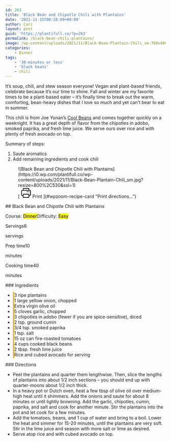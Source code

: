 ```yaml
---
id: 263
title: 'Black Bean and Chipotle Chili with Plantains'
date: '2021-11-15T00:28:09+00:00'
author: Cari
layout: post
guid: 'https://plantifull.co/?p=263'
permalink: /black-bean-chili-plantains/
image: /wp-content/uploads/2021/11/Black-Bean-Plantain-Chili_sm-760x400.jpg
categories:
    - Dinner
tags:
    - '30-minutes or less'
    - 'black beans'
    - chili
---
```


It’s soup, chili, and stew season everyone! Vegan and plant-based friends, celebrate because it’s our time to shine. Fall and winter are my favorite times to be a plant-based eater – it’s finally time to break out the warm, comforting, bean-heavy dishes that I love so much and yet can’t bear to eat in summer.

This chili is from Joe Yonan’s [Cool Beans](https://www.joeyonan.com/my-books/) and comes together quickly on a weeknight. It has a great depth of flavor from the chipotles in adobo, smoked paprika, and fresh lime juice. We serve ours over rice and with plenty of fresh avocado on top.

Summary of steps:

1. Saute aromatics
2. Add remaining ingredients and cook chili

<div class="wp-block-wpzoom-recipe-card-block-recipe-card header-content-align-left block-alignment-left recipe-card-noimage is-style-newdesign" id="wpzoom-recipe-card"><div class="recipe-card-image"> <figure> ![Black Bean and Chipotle Chili with Plantains](https://i0.wp.com/plantifull.co/wp-content/uploads/2021/11/Black-Bean-Plantain-Chili_sm.jpg?resize=800%2C530&ssl=1) <figcaption><div class="wpzoom-recipe-card-print-link"> [ <svg class="wpzoom-rcb-icon-print-link" height="32" viewbox="0 0 32 32" width="32" xmlns="http://www.w3.org/2000/svg"> <g data-name="Layer 55" id="Layer_55"> <path class="wpzoom-rcb-print-icon" d="M28,25H25a1,1,0,0,1,0-2h3a1,1,0,0,0,1-1V10a1,1,0,0,0-1-1H4a1,1,0,0,0-1,1V22a1,1,0,0,0,1,1H7a1,1,0,0,1,0,2H4a3,3,0,0,1-3-3V10A3,3,0,0,1,4,7H28a3,3,0,0,1,3,3V22A3,3,0,0,1,28,25Z"></path> <path class="wpzoom-rcb-print-icon" d="M25,31H7a1,1,0,0,1-1-1V20a1,1,0,0,1,1-1H25a1,1,0,0,1,1,1V30A1,1,0,0,1,25,31ZM8,29H24V21H8Z"></path> <path class="wpzoom-rcb-print-icon" d="M25,9a1,1,0,0,1-1-1V3H8V8A1,1,0,0,1,6,8V2A1,1,0,0,1,7,1H25a1,1,0,0,1,1,1V8A1,1,0,0,1,25,9Z"></path> <rect class="wpzoom-rcb-print-icon" height="2" width="2" x="24" y="11"></rect> <rect class="wpzoom-rcb-print-icon" height="2" width="4" x="18" y="11"></rect> </g> </svg> <span>Print</span> ](#wpzoom-recipe-card "Print directions...") </div> </figcaption> </figure> </div><div class="recipe-card-heading">## Black Bean and Chipotle Chili with Plantains

<span class="recipe-card-course">Course: <mark>Dinner</mark></span><span class="recipe-card-difficulty">Difficulty: <mark>Easy</mark></span></div><div class="recipe-card-details"><div class="details-items"><div class="detail-item detail-item-0"><span class="detail-item-icon oldicon oldicon-food" style="color: #FFA921;"></span><span class="detail-item-label">Servings</span>6

<span class="detail-item-unit">servings</span></div><div class="detail-item detail-item-1"><span class="detail-item-icon oldicon oldicon-clock" style="color: #FFA921;"></span><span class="detail-item-label">Prep time</span>10

<span class="detail-item-unit">minutes</span></div><div class="detail-item detail-item-2"><span class="detail-item-icon foodicons foodicons-cooking-food-in-a-hot-casserole" style="color: #FFA921;"></span><span class="detail-item-label">Cooking time</span>40

<span class="detail-item-unit">minutes</span></div></div></div><div class="recipe-card-ingredients">### Ingredients

- <span class="tick-circle" style="border: 2px solid #FFA921;"></span><span class="wpzoom-rcb-ingredient-name">3 ripe plantains</span>
- <span class="tick-circle" style="border: 2px solid #FFA921;"></span><span class="wpzoom-rcb-ingredient-name">1 large yellow onion, chopped</span>
- <span class="tick-circle" style="border: 2px solid #FFA921;"></span><span class="wpzoom-rcb-ingredient-name">Extra virgin olive oil</span>
- <span class="tick-circle" style="border: 2px solid #FFA921;"></span><span class="wpzoom-rcb-ingredient-name">5 cloves garlic, chopped</span>
- <span class="tick-circle" style="border: 2px solid #FFA921;"></span><span class="wpzoom-rcb-ingredient-name">3 chipotles in adobo (fewer if you are spice-sensitive), diced</span>
- <span class="tick-circle" style="border: 2px solid #FFA921;"></span><span class="wpzoom-rcb-ingredient-name">2 tsp. ground cumin</span>
- <span class="tick-circle" style="border: 2px solid #FFA921;"></span><span class="wpzoom-rcb-ingredient-name">3/4 tsp. smoked paprika</span>
- <span class="tick-circle" style="border: 2px solid #FFA921;"></span><span class="wpzoom-rcb-ingredient-name">1 tsp. salt</span>
- <span class="tick-circle" style="border: 2px solid #FFA921;"></span><span class="wpzoom-rcb-ingredient-name">15 oz can fire-roasted tomatoes</span>
- <span class="tick-circle" style="border: 2px solid #FFA921;"></span><span class="wpzoom-rcb-ingredient-name">4 cups cooked black beans</span>
- <span class="tick-circle" style="border: 2px solid #FFA921;"></span><span class="wpzoom-rcb-ingredient-name">2 tbsp. fresh lime juice</span>
- <span class="tick-circle" style="border: 2px solid #FFA921;"></span><span class="wpzoom-rcb-ingredient-name">Rice and cubed avocado for serving</span>

</div><div class="recipe-card-directions">### Directions

- Peel the plantains and quarter them lengthwise. Then, slice the lengths of plantains into about 1/2 inch sections – you should end up with quarter-moons about 1/2 inch thick.
- In a heavy pot or Dutch oven, heat a few tbsp of olive oil over medium-high heat until it shimmers. Add the onions and saute for about 8 minutes or until lightly browning. Add the garlic, chipotles, cumin, paprika, and salt and cook for another minute. Stir the plantains into the pot and let cook for a few minutes.
- Add the tomatoes, beans, and 1 cup of water and bring to a boil. Lower the heat and simmer for 15-20 minutes, until the plantains are very soft. Stir in the lime juice and season with more salt or lime as desired.
- Serve atop rice and with cubed avocado on top.

</div><script type="application/ld+json">{"@context":"https:\/\/schema.org","@type":"Recipe","name":"Black Bean and Chipotle Chili with Plantains","image":["https:\/\/plantifull.co\/wp-content\/uploads\/2021\/11\/Black-Bean-Plantain-Chili_sm-rotated.jpg","https:\/\/plantifull.co\/wp-content\/uploads\/2021\/11\/Black-Bean-Plantain-Chili_sm-500x500.jpg","https:\/\/plantifull.co\/wp-content\/uploads\/2021\/11\/Black-Bean-Plantain-Chili_sm-500x375.jpg","https:\/\/plantifull.co\/wp-content\/uploads\/2021\/11\/Black-Bean-Plantain-Chili_sm-480x270.jpg"],"description":"","keywords":["black beans","chili"],"author":{"@type":"Person","name":"Cari"},"datePublished":"2021-11-15T00:28:09+00:00","prepTime":"PT10M","cookTime":"PT40M","totalTime":"PT50M","recipeCategory":["Dinner"],"recipeCuisine":[],"recipeYield":["6","6 servings"],"nutrition":{"@type":"NutritionInformation"},"recipeIngredient":["3 ripe plantains","1 large yellow onion, chopped","Extra virgin olive oil","5 cloves garlic, chopped","3 chipotles in adobo (fewer if you are spice-sensitive), diced","2 tsp. ground cumin","3\/4 tsp. smoked paprika","1 tsp. salt","15 oz can fire-roasted tomatoes","4 cups cooked black beans","2 tbsp. fresh lime juice","Rice and cubed avocado for serving"],"recipeInstructions":[{"@type":"HowToStep","name":"Peel the plantains and quarter them lengthwise. Then, slice the lengths of plantains into about 1\/2 inch sections - you should end up with quarter-moons about 1\/2 inch thick.","text":"Peel the plantains and quarter them lengthwise. Then, slice the lengths of plantains into about 1\/2 inch sections - you should end up with quarter-moons about 1\/2 inch thick.","url":"https:\/\/plantifull.co\/black-bean-chili-plantains\/#wpzoom-rcb-direction-step-0","image":""},{"@type":"HowToStep","name":"In a heavy pot or Dutch oven, heat a few tbsp of olive oil over medium-high heat until it shimmers. Add the onions and saute for about 8 minutes or until lightly browning. Add the garlic, chipotles, cumin, paprika, and salt and cook for another minute. Stir the plantains into the pot and let cook for a few minutes.","text":"In a heavy pot or Dutch oven, heat a few tbsp of olive oil over medium-high heat until it shimmers. Add the onions and saute for about 8 minutes or until lightly browning. Add the garlic, chipotles, cumin, paprika, and salt and cook for another minute. Stir the plantains into the pot and let cook for a few minutes.","url":"https:\/\/plantifull.co\/black-bean-chili-plantains\/#wpzoom-rcb-direction-step-175","image":""},{"@type":"HowToStep","name":"Add the tomatoes, beans, and 1 cup of water and bring to a boil. Lower the heat and simmer for 15-20 minutes, until the plantains are very soft. Stir in the lime juice and season with more salt or lime as desired.","text":"Add the tomatoes, beans, and 1 cup of water and bring to a boil. Lower the heat and simmer for 15-20 minutes, until the plantains are very soft. Stir in the lime juice and season with more salt or lime as desired.","url":"https:\/\/plantifull.co\/black-bean-chili-plantains\/#wpzoom-rcb-direction-step-492","image":""},{"@type":"HowToStep","name":"Serve atop rice and with cubed avocado on top.","text":"Serve atop rice and with cubed avocado on top.","url":"https:\/\/plantifull.co\/black-bean-chili-plantains\/#wpzoom-rcb-direction-step-706","image":""}]}</script></div>